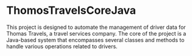 # ThomosTravelsCoreJava
This project is designed to automate the management of driver data for Thomas Travels, a travel services company. The core of the project is a Java-based system that encompasses several classes and methods to handle various operations related to drivers.
